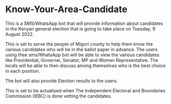 # Know-Your-Area-Candidate
This is a SMS/WhatsApp bot that will provide information about candidates in the Kenyan general election that is going to take place on Tuesday, 9 August 2022.

This is set to serve the people of Migori county to help them know the various candidates who will be in the ballot paper in advance. The users using thee sms/WhatsApp bot will be able to view the vairous candidates like Presidential, Governer, Senator, MP and Women Representative. The locals will be able to then discuss among themselves who is the best choice in each position. 

The bot will also provide Election results to the users.



This is set to be actualised when The Independent Electoral and Boundaries Commission (IEBC) is done vetting the candidates. 



